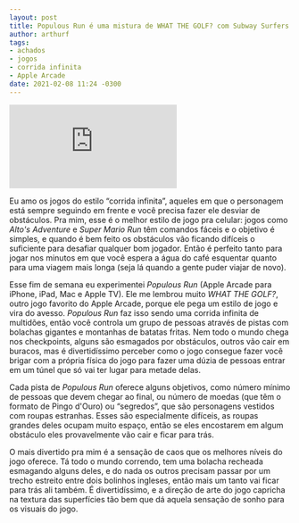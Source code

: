 ```yaml
---
layout: post
title: Populous Run é uma mistura de WHAT THE GOLF? com Subway Surfers
author: arthurf
tags:
- achados
- jogos
- corrida infinita
- Apple Arcade
date: 2021-02-08 11:24 -0300
---
```

<iframe class="full-width" src="https://www.youtube.com/embed/1FriW1wcdzk" frameborder="0" allow="accelerometer; autoplay; clipboard-write; encrypted-media; gyroscope; picture-in-picture" allowfullscreen></iframe>

Eu amo os jogos do estilo “corrida infinita”, aqueles em que o personagem está sempre seguindo em frente e você precisa fazer ele desviar de obstáculos. Pra mim, esse é o melhor estilo de jogo pra celular: jogos como *Alto's Adventure* e *Super Mario Run* têm comandos fáceis e o objetivo é simples, e quando é bem feito os obstáculos vão ficando difíceis o suficiente para desafiar qualquer bom jogador. Então é perfeito tanto para jogar nos minutos em que você espera a água do café esquentar quanto para uma viagem mais longa (seja lá quando a gente puder viajar de novo).

Esse fim de semana eu experimentei *Populous Run* (Apple Arcade para iPhone, iPad, Mac e Apple TV). Ele me lembrou muito *WHAT THE GOLF?*, outro jogo favorito do Apple Arcade, porque ele pega um estilo de jogo e vira do avesso. *Populous Run* faz isso sendo uma corrida infinita de multidões, então você controla um grupo de pessoas através de pistas com bolachas gigantes e montanhas de batatas fritas. Nem todo o mundo chega nos checkpoints, alguns são esmagados por obstáculos, outros vão cair em buracos, mas é divertidíssimo perceber como o jogo consegue fazer você brigar com a própria física do jogo para fazer uma dúzia de pessoas entrar em um túnel que só vai ter lugar para metade delas.

Cada pista de *Populous Run* oferece alguns objetivos, como número mínimo de pessoas que devem chegar ao final, ou número de moedas (que têm o formato de Pingo d'Ouro) ou “segredos”, que são personagens vestidos com roupas estranhas. Esses são especialmente difíceis, as roupas grandes deles ocupam muito espaço, então se eles encostarem em algum obstáculo eles provavelmente vão cair e ficar para trás.

O mais divertido pra mim é a sensação de caos que os melhores níveis do jogo oferece. Tá todo o mundo correndo, tem uma bolacha recheada esmagando alguns deles, e do nada os outros precisam passar por um trecho estreito entre dois bolinhos ingleses, então mais um tanto vai ficar para trás ali também. É divertidíssimo, e a direção de arte do jogo capricha na textura das superfícies tão bem que dá aquela sensação de sonho para os visuais do jogo.
